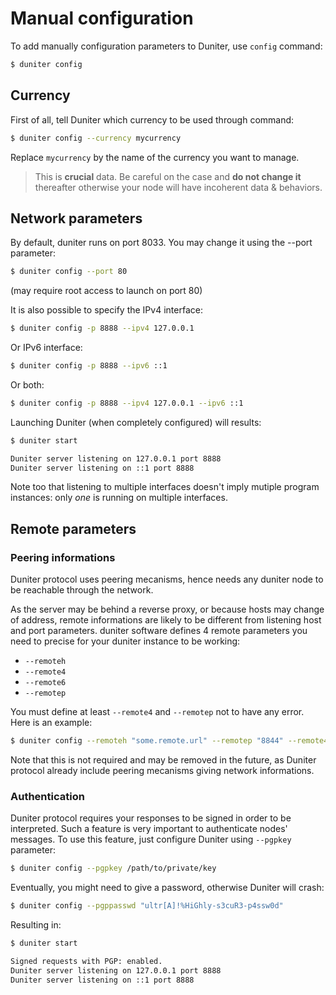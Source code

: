 # Manual configuration

To add manually configuration parameters to Duniter, use `config` command:

```bash
$ duniter config
```

## Currency

First of all, tell Duniter which currency to be used through command:

```bash
$ duniter config --currency mycurrency
```

Replace `mycurrency` by the name of the currency you want to manage.
> This is **crucial** data. Be careful on the case and **do not change it** thereafter otherwise your node will have incoherent data & behaviors.

## Network parameters

By default, duniter runs on port 8033. You may change it using the --port parameter:

```bash
$ duniter config --port 80
```

(may require root access to launch on port 80)

It is also possible to specify the IPv4 interface:

```bash
$ duniter config -p 8888 --ipv4 127.0.0.1
```

Or IPv6 interface:

```bash
$ duniter config -p 8888 --ipv6 ::1
```

Or both:

```bash
$ duniter config -p 8888 --ipv4 127.0.0.1 --ipv6 ::1
```

Launching Duniter (when completely configured) will results:

```bash
$ duniter start

Duniter server listening on 127.0.0.1 port 8888
Duniter server listening on ::1 port 8888
```

Note too that listening to multiple interfaces doesn't imply mutiple program instances: only *one* is running on multiple interfaces.

## Remote parameters

### Peering informations

Duniter protocol uses peering mecanisms, hence needs any duniter node to be reachable through the network.

As the server may be behind a reverse proxy, or because hosts may change of address, remote informations are likely to be different from listening host and port parameters. duniter software defines 4 remote parameters you need to precise for your duniter instance to be working:

* `--remoteh`
* `--remote4`
* `--remote6`
* `--remotep`

You must define at least `--remote4` and `--remotep` not to have any error. Here is an example:

```bash
$ duniter config --remoteh "some.remote.url" --remotep "8844" --remote4 "11.11.11.11" --remote6 "::1"
```

Note that this is not required and may be removed in the future, as Duniter protocol already include peering mecanisms giving network informations.

### Authentication

Duniter protocol requires your responses to be signed in order to be interpreted. Such a feature is very important to authenticate nodes' messages. To use this feature, just configure Duniter using `--pgpkey` parameter:

```bash
$ duniter config --pgpkey /path/to/private/key
```

Eventually, you might need to give a password, otherwise Duniter will crash:

```bash
$ duniter config --pgppasswd "ultr[A]!%HiGhly-s3cuR3-p4ssw0d"
```

Resulting in:

```bash
$ duniter start

Signed requests with PGP: enabled.
Duniter server listening on 127.0.0.1 port 8888
Duniter server listening on ::1 port 8888
```
